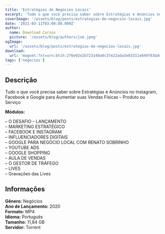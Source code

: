 ```yaml
---
title: 'Estratégias de Negócios Locais'
excerpt: 'Tudo o que você precisa saber sobre Estratégias e Anúncios no Instagram, Facebook e Google para Aumentar suas Vendas Físicas – Produto ou Serviço   Módulos:   – O DESAFIO – LANÇAMENTO  – MARKETING ESTRATÉGICO  – FACEBOOK E INSTAGRAM  – INFLUENCIADORES DIGITAIS'
coverImage: '/assets/blog/posts/estrategias-de-negocios-locais.jpg'
date: '2021-03-11T03:00:00.000Z'
author:
  name: Download Cursos
  picture: '/assets/blog/authors/joe.jpeg'
ogImage:
  url: '/assets/blog/posts/estrategias-de-negocios-locais.jpg'
download:
  url: 'magnet:?xt=urn:btih:2f6e92e2b723149a0c37e22ada3e83311e849f03&dn=Fabio%20Bindes%20-%20Estrat%c3%a9gias%20de%20Neg%c3%b3cios%20Locais&tr=udp%3a%2f%2ftracker.openbittorrent.com%3a1337%2fannounce&tr=udp%3a%2f%2ftracker.opentrackr.org%3a1337%2fannounce'
tags: ['negocios']
---
```

<h2>Descrição</h2>
<p>Tudo o que você precisa saber sobre Estratégias e Anúncios no Instagram, Facebook e Google para Aumentar suas Vendas Físicas – Produto ou Serviço</p><p><strong>Módulos:</strong></p><p>– O DESAFIO – LANÇAMENTO<br/> – MARKETING ESTRATÉGICO<br/> – FACEBOOK E INSTAGRAM<br/> – INFLUENCIADORES DIGITAIS<br/> – GOOGLE PARA NEGÓCIO LOCAL COM RENATO SOBRINHO<br/> – YOUTUBE ADS<br/> – GOOGLE SHOPPING<br/> – AULA DE VENDAS<br/> – O GESTOR DE TRÁFEGO<br/> – LIVES<br/> – Gravações das Lives</p><h2>Informações</h2><p><strong>Gênero:</strong> Negócios<br/> <strong>Ano de Lançamento:</strong> 2020<br/> <strong>Formato:</strong> MP4<br/> <strong>Idioma:</strong> Português<br/> <strong>Tamanho:</strong> 11,84 GB<br/> <strong>Servidor:</strong> Torrent</p>
